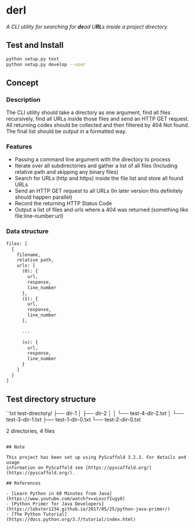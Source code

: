 # derl

*A CLI utility for searching for **de**ad U**RL**s inside a project directory.*

## Test and Install

```sh
python setup.py test
python setup.py develop --user
```

## Concept

### Description

The CLI utility should take a directory as one argument, find all files recursively,
find all URLs inside those files and send an HTTP GET request. All returning codes
should be collected and then filtered by 404 Not found. The final list should be
output in a formatted way.

### Features

- Passing a command line argument with the directory to process
- Iterate over all subdirectories and gather a list of all files
  (Including relative path and skipping any binary files)
- Search for URLs (http and https) inside the file list and store all found URLs
- Send an HTTP GET request to all URLs (In later version this definitely should happen parallel)
- Record the returning HTTP Status Code
- Output a list of files and urls where a 404 was returned (something like file:line-number:url)

### Data structure

```txt
files: [
  {
    filename,
    relative path,
    urls: [
      (0): {
        url,
        response,
        line_number
      },
      (1): {
        url,
        response,
        line_number
      },

      ...
      
      (n): {
        url,
        response,
        line_number
      }
    ]
  }
]
```

## Test directory structure

``txt
test-directory/
├── dir-1
│   ├── dir-2
│   │   └── test-4-dir-2.txt
│   └── test-3-dir-1.txt
├── test-1-dir-0.txt
└── test-2-dir-0.txt

2 directories, 4 files
```

## Note

This project has been set up using PyScaffold 3.2.3. For details and usage
information on PyScaffold see [https://pyscaffold.org/](https://pyscaffold.org/).

## References

- [Learn Python in 60 Minutes from Java](https://www.youtube.com/watch?v=xLovcfIugy8)
- [Python Primer for Java Developers](https://lobster1234.github.io/2017/05/25/python-java-primer/)
- [The Python Tutorial](https://docs.python.org/3.7/tutorial/index.html)
